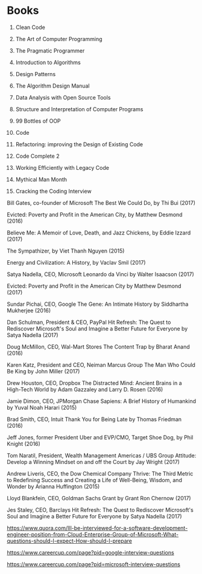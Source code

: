 # Books

1.  Clean Code

2.  The Art of Computer Programming

3.  The Pragmatic Programmer

4.  Introduction to Algorithms

5.  Design Patterns

6.  The Algorithm Design Manual

7.  Data Analysis with Open Source Tools 

8.  Structure and Interpretation of Computer Programs

9.  99 Bottles of OOP

10. Code 

11. Refactoring: improving the Design of Existing Code 

12. Code Complete 2

13. Working Efficiently with Legacy Code

14. Mythical Man Month

15. Cracking the Coding Interview


Bill Gates, co-founder of Microsoft
The Best We Could Do, by Thi Bui (2017)

Evicted: Poverty and Profit in the American City, by Matthew Desmond (2016)

Believe Me: A Memoir of Love, Death, and Jazz Chickens, by Eddie Izzard (2017) 

The Sympathizer, by Viet Thanh Nguyen (2015)

Energy and Civilization: A History, by Vaclav Smil (2017)

Satya Nadella, CEO, Microsoft
Leonardo da Vinci by Walter Isaacson (2017)

Evicted: Poverty and Profit in the American City by Matthew Desmond (2017)

Sundar Pichai, CEO, Google
The Gene: An Intimate History by Siddhartha Mukherjee (2016)

Dan Schulman, President & CEO, PayPal
Hit Refresh: The Quest to Rediscover Microsoft's Soul and Imagine a Better Future for Everyone by Satya Nadella (2017)

Doug McMillon, CEO, Wal-Mart Stores
The Content Trap by Bharat Anand (2016)

Karen Katz, President and CEO, Neiman Marcus Group
The Man Who Could Be King by John Miller (2017)

Drew Houston, CEO, Dropbox
The Distracted Mind: Ancient Brains in a High-Tech World by Adam Gazzaley and Larry D. Rosen (2016)

Jamie Dimon, CEO, JPMorgan Chase
Sapiens: A Brief History of Humankind by Yuval Noah Harari (2015)

Brad Smith, CEO, Intuit
Thank You for Being Late by Thomas Friedman (2016)

Jeff Jones, former President Uber and EVP/CMO, Target
Shoe Dog, by Phil Knight (2016)

Tom Naratil, President, Wealth Management Americas / UBS Group
Attitude: Develop a Winning Mindset on and off the Court by Jay Wright (2017)

Andrew Liveris, CEO, the Dow Chemical Company
Thrive: The Third Metric to Redefining Success and Creating a Life of Well-Being, Wisdom, and Wonder by Arianna Huffington (2015)

Lloyd Blankfein, CEO, Goldman Sachs
Grant by Grant Ron Chernow (2017)

Jes Staley, CEO, Barclays
Hit Refresh: The Quest to Rediscover Microsoft's Soul and Imagine a Better Future for Everyone by Satya Nadella (2017)



https://www.quora.com/Ill-be-interviewed-for-a-software-development-engineer-position-from-Cloud-Enterprise-Group-of-Microsoft-What-questions-should-I-expect-How-should-I-prepare

https://www.careercup.com/page?pid=google-interview-questions

https://www.careercup.com/page?pid=microsoft-interview-questions
